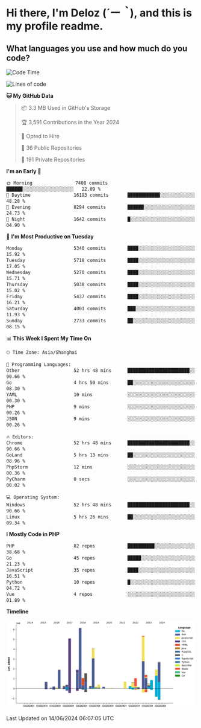 # **Hi there, I'm Deloz (*´ー｀*), and this is my profile readme.**

## **What languages you use and how much do you code?**

<!--START_SECTION:waka-->
![Code Time](http://img.shields.io/badge/Code%20Time-4%2C201%20hrs%2052%20mins-blue)

![Lines of code](https://img.shields.io/badge/From%20Hello%20World%20I%27ve%20Written-39.9%20million%20lines%20of%20code-blue)

**🐱 My GitHub Data** 

> 📦 3.3 MB Used in GitHub's Storage 
 > 
> 🏆 3,591 Contributions in the Year 2024
 > 
> 💼 Opted to Hire
 > 
> 📜 36 Public Repositories 
 > 
> 🔑 191 Private Repositories 
 > 
**I'm an Early 🐤** 

```text
🌞 Morning                7408 commits        ██████░░░░░░░░░░░░░░░░░░░   22.09 % 
🌆 Daytime                16193 commits       ████████████░░░░░░░░░░░░░   48.28 % 
🌃 Evening                8294 commits        ██████░░░░░░░░░░░░░░░░░░░   24.73 % 
🌙 Night                  1642 commits        █░░░░░░░░░░░░░░░░░░░░░░░░   04.90 % 
```
📅 **I'm Most Productive on Tuesday** 

```text
Monday                   5340 commits        ████░░░░░░░░░░░░░░░░░░░░░   15.92 % 
Tuesday                  5718 commits        ████░░░░░░░░░░░░░░░░░░░░░   17.05 % 
Wednesday                5270 commits        ████░░░░░░░░░░░░░░░░░░░░░   15.71 % 
Thursday                 5038 commits        ████░░░░░░░░░░░░░░░░░░░░░   15.02 % 
Friday                   5437 commits        ████░░░░░░░░░░░░░░░░░░░░░   16.21 % 
Saturday                 4001 commits        ███░░░░░░░░░░░░░░░░░░░░░░   11.93 % 
Sunday                   2733 commits        ██░░░░░░░░░░░░░░░░░░░░░░░   08.15 % 
```


📊 **This Week I Spent My Time On** 

```text
🕑︎ Time Zone: Asia/Shanghai

💬 Programming Languages: 
Other                    52 hrs 48 mins      ███████████████████████░░   90.66 % 
Go                       4 hrs 50 mins       ██░░░░░░░░░░░░░░░░░░░░░░░   08.30 % 
YAML                     10 mins             ░░░░░░░░░░░░░░░░░░░░░░░░░   00.30 % 
PHP                      9 mins              ░░░░░░░░░░░░░░░░░░░░░░░░░   00.26 % 
JSON                     9 mins              ░░░░░░░░░░░░░░░░░░░░░░░░░   00.26 % 

🔥 Editors: 
Chrome                   52 hrs 48 mins      ███████████████████████░░   90.66 % 
GoLand                   5 hrs 13 mins       ██░░░░░░░░░░░░░░░░░░░░░░░   08.96 % 
PhpStorm                 12 mins             ░░░░░░░░░░░░░░░░░░░░░░░░░   00.36 % 
PyCharm                  0 secs              ░░░░░░░░░░░░░░░░░░░░░░░░░   00.02 % 

💻 Operating System: 
Windows                  52 hrs 48 mins      ███████████████████████░░   90.66 % 
Linux                    5 hrs 26 mins       ██░░░░░░░░░░░░░░░░░░░░░░░   09.34 % 
```

**I Mostly Code in PHP** 

```text
PHP                      82 repos            ██████████░░░░░░░░░░░░░░░   38.68 % 
Go                       45 repos            █████░░░░░░░░░░░░░░░░░░░░   21.23 % 
JavaScript               35 repos            ████░░░░░░░░░░░░░░░░░░░░░   16.51 % 
Python                   10 repos            █░░░░░░░░░░░░░░░░░░░░░░░░   04.72 % 
Vue                      4 repos             ░░░░░░░░░░░░░░░░░░░░░░░░░   01.89 % 
```



**Timeline**

![Lines of Code chart](https://raw.githubusercontent.com/deloz/deloz/main/assets/bar_graph.png)


 Last Updated on 14/06/2024 06:07:05 UTC
<!--END_SECTION:waka-->
